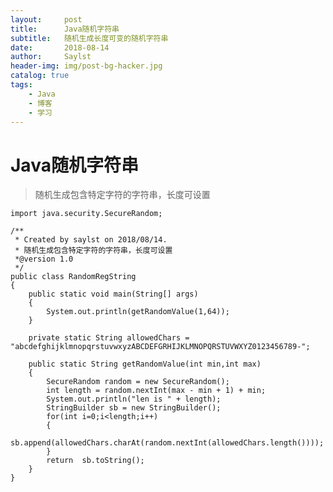 ```yaml
---
layout:     post
title:      Java随机字符串
subtitle:   随机生成长度可变的随机字符串 
date:       2018-08-14
author:     Saylst
header-img: img/post-bg-hacker.jpg
catalog: true
tags:
    - Java
    - 博客
    - 学习
---
```


# Java随机字符串

> 随机生成包含特定字符的字符串，长度可设置

    import java.security.SecureRandom;

    /**
     * Created by saylst on 2018/08/14.
     * 随机生成包含特定字符的字符串，长度可设置
     *@version 1.0
     */
    public class RandomRegString
    {
        public static void main(String[] args)
        {
            System.out.println(getRandomValue(1,64));
        }

        private static String allowedChars = "abcdefghijklmnopqrstuvwxyzABCDEFGRHIJKLMNOPQRSTUVWXYZ0123456789-";

        public static String getRandomValue(int min,int max)
        {
            SecureRandom random = new SecureRandom();
            int length = random.nextInt(max - min + 1) + min;
            System.out.println("len is " + length);
            StringBuilder sb = new StringBuilder();
            for(int i=0;i<length;i++)
            {
                sb.append(allowedChars.charAt(random.nextInt(allowedChars.length())));
            }
            return	sb.toString();
        }
    }
